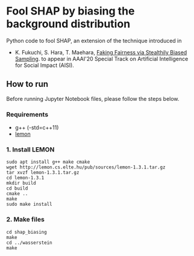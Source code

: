# Fool SHAP by biasing the background distribution

Python code to fool SHAP, an extension of the technique introduced in 
* K. Fukuchi, S. Hara, T. Maehara, [Faking Fairness via Stealthily Biased Sampling](https://arxiv.org/abs/1901.08291). to appear in AAAI'20 Special Track on Artificial Intelligence for Social Impact (AISI).

## How to run 
Before running Jupyter Notebook files, please follow the steps below.

### Requirements ###
- g++ (-std=c++11)
- [lemon](https://lemon.cs.elte.hu/trac/lemon/)

### 1. Install LEMON ###

```
sudo apt install g++ make cmake 
wget http://lemon.cs.elte.hu/pub/sources/lemon-1.3.1.tar.gz
tar xvzf lemon-1.3.1.tar.gz
cd lemon-1.3.1
mkdir build
cd build
cmake ..
make
sudo make install
```

### 2. Make files ###

```
cd shap_biasing
make
cd ../wasserstein
make
```
